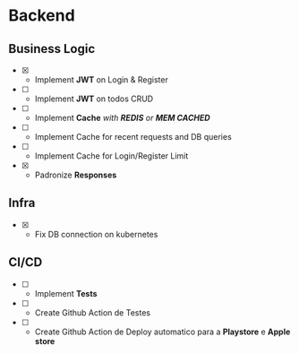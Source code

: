 # Backend

## Business Logic

- [x] - Implement **JWT** on Login & Register
- [ ] - Implement **JWT** on todos CRUD
- [ ] - Implement **Cache** _with **REDIS** or **MEM CACHED**_
- [ ] - Implement Cache for recent requests and DB queries
- [ ] - Implement Cache for Login/Register Limit
- [x] - Padronize **Responses**

## Infra

- [x] - Fix DB connection on kubernetes

## CI/CD

- [ ] - Implement **Tests**
- [ ] - Create Github Action de Testes
- [ ] - Create Github Action de Deploy automatico para a **Playstore** e **Apple store**
